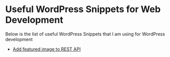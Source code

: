 # Useful WordPress Snippets for Web Development

Below is the list of useful WordPress Snippets that I am using for WordPress development

+ [Add featured image to REST API](https://github.com/dalenguyen/wordpress-snippets/blob/master/get-featured-image-from-rest-api.php)
